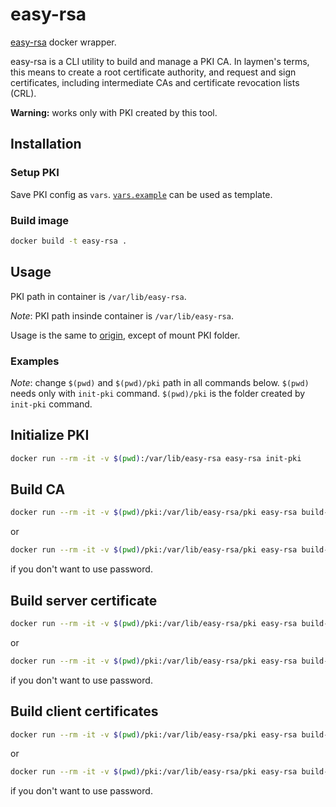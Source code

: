 # easy-rsa

[easy-rsa](https://github.com/OpenVPN/easy-rsa) docker wrapper.

easy-rsa is a CLI utility to build and manage a PKI CA. In laymen's terms, this means to create a root certificate authority, and request and sign certificates, including intermediate CAs and certificate revocation lists (CRL).

**Warning:** works only with PKI created by this tool.

## Installation

### Setup PKI

Save PKI config as `vars`. [`vars.example`](https://github.com/OpenVPN/easy-rsa/blob/master/easyrsa3/vars.example) can be used as template.

### Build image

```sh
docker build -t easy-rsa .
```

## Usage

PKI path in container is `/var/lib/easy-rsa`.

*Note*: PKI path insinde container is `/var/lib/easy-rsa`.

Usage is the same to 
[origin](https://github.com/OpenVPN/easy-rsa/blob/master/README.quickstart.md),
except of mount PKI folder.

### Examples

*Note*: change `$(pwd)` and `$(pwd)/pki` path in all commands below. 
`$(pwd)` needs only with `init-pki` command. `$(pwd)/pki` is the folder
created by `init-pki` command.

## Initialize PKI

```sh
docker run --rm -it -v $(pwd):/var/lib/easy-rsa easy-rsa init-pki
```

## Build CA

```sh
docker run --rm -it -v $(pwd)/pki:/var/lib/easy-rsa/pki easy-rsa build-ca
```

or 
```sh
docker run --rm -it -v $(pwd)/pki:/var/lib/easy-rsa/pki easy-rsa build-ca nopass
```
if you don't want to use password.

## Build server certificate

```sh
docker run --rm -it -v $(pwd)/pki:/var/lib/easy-rsa/pki easy-rsa build-server-full $SERVER_NAME
```

or 
```sh
docker run --rm -it -v $(pwd)/pki:/var/lib/easy-rsa/pki easy-rsa build-server-full $SERVER_NAME nopass
```
if you don't want to use password.

## Build client certificates

```sh
docker run --rm -it -v $(pwd)/pki:/var/lib/easy-rsa/pki easy-rsa build-client-full $CLIENT_NAME
```

or 
```sh
docker run --rm -it -v $(pwd)/pki:/var/lib/easy-rsa/pki easy-rsa build-client-full $CLIENT_NAME nopass
```
if you don't want to use password.
